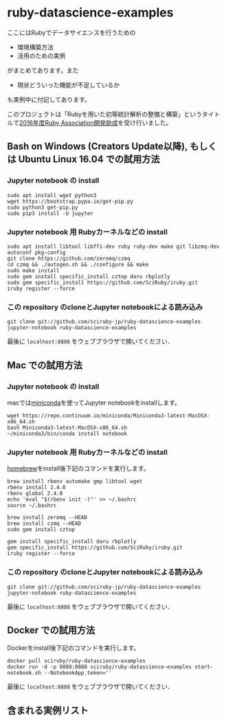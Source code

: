 # ruby-datascience-examples

ここにはRubyでデータサイエンスを行うための

- 環境構築方法
- 活用のための実例

がまとめてあります。また

- 現状どういった機能が不足しているか

も実例中に付記してあります。

このプロジェクトは「Rubyを用いた初等統計解析の整備と構築」というタイトルで[2016年度Ruby Association開発助成](http://www.ruby.or.jp/ja/news/20161121.html)を受け行いました。

## Bash on Windows (Creators Update以降), もしくは Ubuntu Linux 16.04 での試用方法

### Jupyter notebook の install

```
sudo apt install wget python3
wget https://bootstrap.pypa.io/get-pip.py
sudo python3 get-pip.py
sudo pip3 install -U jupyter
```

### Jupyter notebook 用 Rubyカーネルなどの install

```
sudo apt install libtool libffi-dev ruby ruby-dev make git libzmq-dev autoconf pkg-config
git clone https://github.com/zeromq/czmq
cd czmq && ./autogen.sh && ./configure && make
sudo make install
sudo gem install specific_install cztop daru rbplotly
sudo gem specific_install https://github.com/SciRuby/iruby.git
iruby register --force
```

### この repository のcloneとJupyter notebookによる読み込み

```
git clone git://github.com/sciruby-jp/ruby-datascience-examples
jupyter-notebook ruby-datascience-examples
```

最後に `localhost:8888` をウェブブラウザで開いてください．

## Mac での試用方法

### Jupyter notebook の install

macでは[miniconda](https://conda.io/miniconda.html)を使ってJupyter notebookをinstallします。

```
wget https://repo.continuum.io/miniconda/Miniconda3-latest-MacOSX-x86_64.sh
bash Miniconda3-latest-MacOSX-x86_64.sh
~/miniconda3/bin/conda install notebook
```

### Jupyter notebook 用 Rubyカーネルなどの install

[homebrew](https://brew.sh/)をinstall後下記のコマンドを実行します。

```
brew install rbenv automake gmp libtool wget
rbenv install 2.4.0
rbenv global 2.4.0
echo 'eval "$(rbenv init -)"' >> ~/.bashrc
source ~/.bashrc

brew install zeromq --HEAD
brew install czmq --HEAD
sudo gem install cztop

gem install specific_install daru rbplotly
gem specific_install https://github.com/SciRuby/iruby.git
iruby register --force
```

### この repository のcloneとJupyter notebookによる読み込み

```
git clone git://github.com/sciruby-jp/ruby-datascience-examples
jupyter-notebook ruby-datascience-examples
```

最後に `localhost:8888` をウェブブラウザで開いてください．

## Docker での試用方法

Dockerをinstall後下記のコマンドを実行します。

```
docker pull sciruby/ruby-datascience-examples
docker run -d -p 8888:8888 sciruby/ruby-datascience-examples start-notebook.sh --NotebookApp.token=''
```

最後に `localhost:8888` をウェブブラウザで開いてください．

## 含まれる実例リスト


